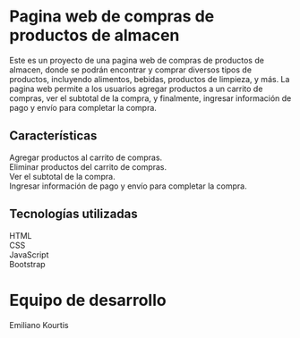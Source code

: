 # Pagina web de compras de productos de almacen
Este es un proyecto de una pagina web de compras de productos de almacen, donde se podrán encontrar y comprar diversos tipos de productos, incluyendo alimentos, bebidas, productos de limpieza, y más. La pagina web permite a los usuarios agregar productos a un carrito de compras, ver el subtotal de la compra, y finalmente, ingresar información de pago y envío para completar la compra.

## Características
Agregar productos al carrito de compras.  
Eliminar productos del carrito de compras.  
Ver el subtotal de la compra.  
Ingresar información de pago y envío para completar la compra.  
## Tecnologías utilizadas
HTML  
CSS  
JavaScript  
Bootstrap  

# Equipo de desarrollo
Emiliano Kourtis
